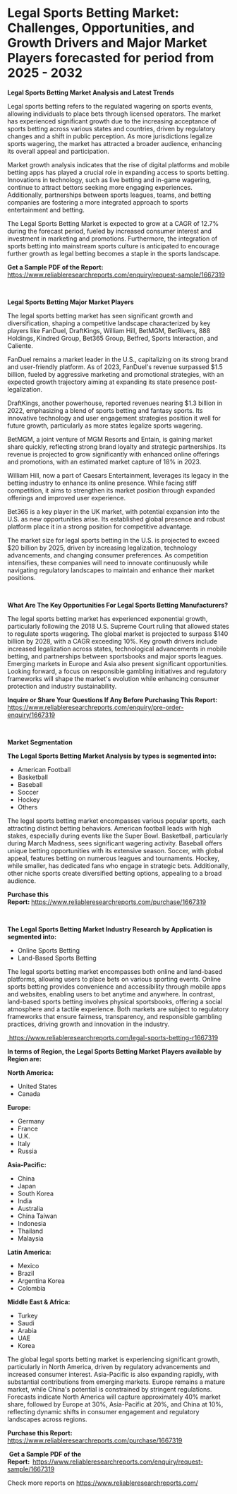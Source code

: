 <p><h1>Legal Sports Betting Market: Challenges, Opportunities, and Growth Drivers and Major Market Players forecasted for period from 2025 - 2032</h1></p><p><strong>Legal Sports Betting Market Analysis and Latest Trends</strong></p>
<p><p>Legal sports betting refers to the regulated wagering on sports events, allowing individuals to place bets through licensed operators. The market has experienced significant growth due to the increasing acceptance of sports betting across various states and countries, driven by regulatory changes and a shift in public perception. As more jurisdictions legalize sports wagering, the market has attracted a broader audience, enhancing its overall appeal and participation.</p><p>Market growth analysis indicates that the rise of digital platforms and mobile betting apps has played a crucial role in expanding access to sports betting. Innovations in technology, such as live betting and in-game wagering, continue to attract bettors seeking more engaging experiences. Additionally, partnerships between sports leagues, teams, and betting companies are fostering a more integrated approach to sports entertainment and betting.</p><p>The Legal Sports Betting Market is expected to grow at a CAGR of 12.7% during the forecast period, fueled by increased consumer interest and investment in marketing and promotions. Furthermore, the integration of sports betting into mainstream sports culture is anticipated to encourage further growth as legal betting becomes a staple in the sports landscape.</p></p>
<p><strong>Get a Sample PDF of the Report:&nbsp;</strong> <a href="https://www.reliableresearchreports.com/enquiry/request-sample/1667319?utm_campaign=3354&utm_medium=2&utm_source=Github&utm_content=ia&utm_term=09032025&utm_id=legal-sports-betting">https://www.reliableresearchreports.com/enquiry/request-sample/1667319</a></p>
<p>&nbsp;</p>
<p><strong>Legal Sports Betting Major Market Players</strong></p>
<p><p>The legal sports betting market has seen significant growth and diversification, shaping a competitive landscape characterized by key players like FanDuel, DraftKings, William Hill, BetMGM, BetRivers, 888 Holdings, Kindred Group, Bet365 Group, Betfred, Sports Interaction, and Caliente.</p><p>FanDuel remains a market leader in the U.S., capitalizing on its strong brand and user-friendly platform. As of 2023, FanDuel's revenue surpassed $1.5 billion, fueled by aggressive marketing and promotional strategies, with an expected growth trajectory aiming at expanding its state presence post-legalization.</p><p>DraftKings, another powerhouse, reported revenues nearing $1.3 billion in 2022, emphasizing a blend of sports betting and fantasy sports. Its innovative technology and user engagement strategies position it well for future growth, particularly as more states legalize sports wagering.</p><p>BetMGM, a joint venture of MGM Resorts and Entain, is gaining market share quickly, reflecting strong brand loyalty and strategic partnerships. Its revenue is projected to grow significantly with enhanced online offerings and promotions, with an estimated market capture of 18% in 2023.</p><p>William Hill, now a part of Caesars Entertainment, leverages its legacy in the betting industry to enhance its online presence. While facing stiff competition, it aims to strengthen its market position through expanded offerings and improved user experience.</p><p>Bet365 is a key player in the UK market, with potential expansion into the U.S. as new opportunities arise. Its established global presence and robust platform place it in a strong position for competitive advantage.</p><p>The market size for legal sports betting in the U.S. is projected to exceed $20 billion by 2025, driven by increasing legalization, technology advancements, and changing consumer preferences. As competition intensifies, these companies will need to innovate continuously while navigating regulatory landscapes to maintain and enhance their market positions.</p></p>
<p>&nbsp;</p>
<p><strong>What Are The Key Opportunities For Legal Sports Betting Manufacturers?</strong></p>
<p><p>The legal sports betting market has experienced exponential growth, particularly following the 2018 U.S. Supreme Court ruling that allowed states to regulate sports wagering. The global market is projected to surpass $140 billion by 2028, with a CAGR exceeding 10%. Key growth drivers include increased legalization across states, technological advancements in mobile betting, and partnerships between sportsbooks and major sports leagues. Emerging markets in Europe and Asia also present significant opportunities. Looking forward, a focus on responsible gambling initiatives and regulatory frameworks will shape the market's evolution while enhancing consumer protection and industry sustainability.</p></p>
<p><strong>Inquire or Share Your Questions If Any Before Purchasing This Report:</strong> <a href="https://www.reliableresearchreports.com/enquiry/pre-order-enquiry/1667319?utm_campaign=3354&utm_medium=2&utm_source=Github&utm_content=ia&utm_term=09032025&utm_id=legal-sports-betting">https://www.reliableresearchreports.com/enquiry/pre-order-enquiry/1667319</a></p>
<p>&nbsp;</p>
<p><strong>Market Segmentation</strong></p>
<p><strong>The Legal Sports Betting Market Analysis by types is segmented into:</strong></p>
<p><ul><li>American Football</li><li>Basketball</li><li>Baseball</li><li>Soccer</li><li>Hockey</li><li>Others</li></ul></p>
<p><p>The legal sports betting market encompasses various popular sports, each attracting distinct betting behaviors. American football leads with high stakes, especially during events like the Super Bowl. Basketball, particularly during March Madness, sees significant wagering activity. Baseball offers unique betting opportunities with its extensive season. Soccer, with global appeal, features betting on numerous leagues and tournaments. Hockey, while smaller, has dedicated fans who engage in strategic bets. Additionally, other niche sports create diversified betting options, appealing to a broad audience.</p></p>
<p><strong>Purchase this Report:&nbsp;</strong><a href="https://www.reliableresearchreports.com/purchase/1667319?utm_campaign=3354&utm_medium=2&utm_source=Github&utm_content=ia&utm_term=09032025&utm_id=legal-sports-betting">https://www.reliableresearchreports.com/purchase/1667319</a></p>
<p>&nbsp;</p>
<p><strong>The Legal Sports Betting Market Industry Research by Application is segmented into:</strong></p>
<p><ul><li>Online Sports Betting</li><li>Land-Based Sports Betting</li></ul></p>
<p><p>The legal sports betting market encompasses both online and land-based platforms, allowing users to place bets on various sporting events. Online sports betting provides convenience and accessibility through mobile apps and websites, enabling users to bet anytime and anywhere. In contrast, land-based sports betting involves physical sportsbooks, offering a social atmosphere and a tactile experience. Both markets are subject to regulatory frameworks that ensure fairness, transparency, and responsible gambling practices, driving growth and innovation in the industry.</p></p>
<p><a href="https://www.reliableresearchreports.com/legal-sports-betting-r1667319?utm_campaign=3354&utm_medium=2&utm_source=Github&utm_content=ia&utm_term=09032025&utm_id=legal-sports-betting">&nbsp;https://www.reliableresearchreports.com/legal-sports-betting-r1667319</a></p>
<p><strong>In terms of Region, the Legal Sports Betting Market Players available by Region are:</strong></p>
<p>
    <p> <strong> North America: </strong>
        <ul>
            <li>United States</li>
            <li>Canada</li>
        </ul>
        </p> 
    <p> <strong> Europe: </strong>
        <ul>
            <li>Germany</li>
            <li>France</li>
            <li>U.K.</li>
            <li>Italy</li>
            <li>Russia</li>
        </ul>
        </p> 
    <p> <strong> Asia-Pacific: </strong>
        <ul>
            <li>China</li>
            <li>Japan</li>
            <li>South Korea</li>
            <li>India</li>
            <li>Australia</li>
            <li>China Taiwan</li>
            <li>Indonesia</li>
            <li>Thailand</li>
            <li>Malaysia</li>
        </ul>
        </p> 
    <p> <strong> Latin America: </strong>
        <ul>
            <li>Mexico</li>
            <li>Brazil</li>
            <li>Argentina Korea</li>
            <li>Colombia</li>
        </ul>
        </p> 
    <p> <strong> Middle East & Africa: </strong>
        <ul>
            <li>Turkey</li>
            <li>Saudi</li>
            <li>Arabia</li>
            <li>UAE</li>
            <li>Korea</li>
        </ul>
    </p>
    </p>
<p><p>The global legal sports betting market is experiencing significant growth, particularly in North America, driven by regulatory advancements and increased consumer interest. Asia-Pacific is also expanding rapidly, with substantial contributions from emerging markets. Europe remains a mature market, while China's potential is constrained by stringent regulations. Forecasts indicate North America will capture approximately 40% market share, followed by Europe at 30%, Asia-Pacific at 20%, and China at 10%, reflecting dynamic shifts in consumer engagement and regulatory landscapes across regions.</p></p>
<p><strong>Purchase this Report: </strong><a href="https://www.reliableresearchreports.com/purchase/1667319?utm_campaign=3354&utm_medium=2&utm_source=Github&utm_content=ia&utm_term=09032025&utm_id=legal-sports-betting">https://www.reliableresearchreports.com/purchase/1667319</a></p>
<p>&nbsp;<strong>Get a Sample PDF of the Report:&nbsp;&nbsp;</strong><a href="https://www.reliableresearchreports.com/enquiry/request-sample/1667319?utm_campaign=3354&utm_medium=2&utm_source=Github&utm_content=ia&utm_term=09032025&utm_id=legal-sports-betting">https://www.reliableresearchreports.com/enquiry/request-sample/1667319</a></p>
<p><strong></strong></p>
<p>Check more reports on <a href="https://www.reliableresearchreports.com/?utm_campaign=3354&utm_medium=2&utm_source=Github&utm_content=ia&utm_term=09032025&utm_id=legal-sports-betting">https://www.reliableresearchreports.com/</a></p>